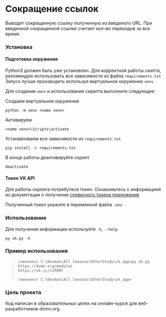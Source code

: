 # Сокращение ссылок #

Выводит сокращенную ссылку полученную из введеного URL.
При введенной сокращенной ссылке считает кол-во переходов за все время.


### Установка ###


#### Подготовка окружения

Python3 должен быть уже установлен.
Для корректной работы скипта, рекомендую использовать все зависимости из файла `requirements.txt`
Запуск лучше производить используя виртуальное окружение `venv`

Для создания `venv` и использования скрипта выполните следующее:


Создаем виртуальное окружение
```
python -m venv <name venv>
```

Активируем
```
<name venv>\Scripts\activate
```

Устанавливаем все зависимости из `requirements.txt`
```
pip install -r requirements.txt
```
В конце работы деактивируйте скрипт
```
deactivate
```

#### Токен VK API

Для работы скрпита потребутеся токен. Ознакомьтесь с информацией из докуметации о получении [cервисного токена приложения](https://id.vk.com/about/business/go/docs/ru/vkid/latest/vk-id/connection/tokens/service-token)


Полученный токен укажите в переменной файла `.env` 


### Использование ###

Для получения информации используйте `-h`, `--help`
```
py vk.py -h
```


### Пример использования ###
>```
>(newvenv) C:\Devman\All leasons\OtherStudy\vk_app>py vk.py https://dvmn.org/modules
>https://vk.cc/cvPDMl
>
>(newvenv) C:\Devman\All leasons\OtherStudy\vk_app>
>```

### Цель проекта
Код написан в образовательных целях на онлайн-курсе для веб-разработчиков dvmn.org.